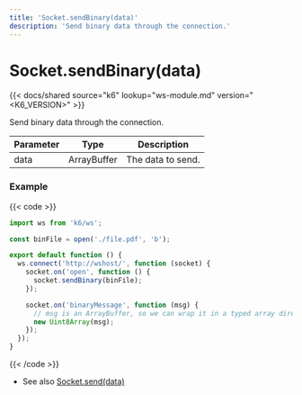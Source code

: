 ```yaml
---
title: 'Socket.sendBinary(data)'
description: 'Send binary data through the connection.'
---
```


# Socket.sendBinary(data)

{{< docs/shared source="k6" lookup="ws-module.md" version="<K6_VERSION>" >}}

Send binary data through the connection.

| Parameter | Type        | Description       |
| --------- | ----------- | ----------------- |
| data      | ArrayBuffer | The data to send. |

### Example

{{< code >}}

```javascript
import ws from 'k6/ws';

const binFile = open('./file.pdf', 'b');

export default function () {
  ws.connect('http://wshost/', function (socket) {
    socket.on('open', function () {
      socket.sendBinary(binFile);
    });

    socket.on('binaryMessage', function (msg) {
      // msg is an ArrayBuffer, so we can wrap it in a typed array directly.
      new Uint8Array(msg);
    });
  });
}
```

{{< /code >}}

- See also [Socket.send(data)](https://grafana.com/docs/k6/<K6_VERSION>/javascript-api/k6-ws/socket/socket-send)
